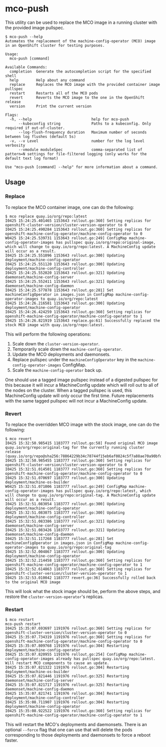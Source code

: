 # mco-push

This utility can be used to replace the MCO image in a running cluster with the provided image pullspec.

```console
$ mco-push --help
Automates the replacement of the machine-config-operator (MCO) image in an OpenShift cluster for testing purposes.

Usage:
  mco-push [command]

Available Commands:
  completion  Generate the autocompletion script for the specified shell
  help        Help about any command
  replace     Replaces the MCO image with the provided container image pullspec
  restart     Restarts all of the MCO pods
  revert      Reverts the MCO image to the one in the OpenShift release
  version     Print the current version

Flags:
  -h, --help                           help for mco-push
      --kubeconfig string              Paths to a kubeconfig. Only required if out-of-cluster.
      --log-flush-frequency duration   Maximum number of seconds between log flushes (default 5s)
  -v, --v Level                        number for the log level verbosity
      --vmodule moduleSpec             comma-separated list of pattern=N settings for file-filtered logging (only works for the default text log format)

Use "mco-push [command] --help" for more information about a command.
```

## Usage

### Replace

To replace the MCO container image, one can do the following:

```console
$ mco replace quay.io/org/repo:latest
I0425 15:24:25.401465 1153643 rollout.go:360] Setting replicas for openshift-cluster-version/cluster-version-operator to 0
I0425 15:24:25.490284 1153643 rollout.go:360] Setting replicas for openshift-machine-config-operator/machine-config-operator to 0
W0425 15:24:25.539731 1153643 rollout.go:249] ConfigMap machine-config-operator-images has pullspec quay.io/org/repo:original-image, which will change to quay.io/org/repo:latest. A MachineConfig update will occur as a result.
I0425 15:24:25.551096 1153643 rollout.go:300] Updating deployment/machine-config-operator
I0425 15:24:25.551120 1153643 rollout.go:300] Updating deployment/machine-config-controller
I0425 15:24:25.552020 1153643 rollout.go:321] Updating daemonset/machine-config-server
I0425 15:24:25.552411 1153643 rollout.go:321] Updating daemonset/machine-config-daemon
I0425 15:24:25.577878 1153643 rollout.go:281] Set machineConfigOperator in images.json in ConfigMap machine-config-operator-images to quay.io/org/repo:latest
I0425 15:24:26.216581 1153643 rollout.go:300] Updating deployment/machine-config-operator
I0425 15:24:26.424259 1153643 rollout.go:360] Setting replicas for openshift-machine-config-operator/machine-config-operator to 1
I0425 15:24:26.821919 1153643 replace.go:61] Successfully replaced the stock MCO image with quay.io/org/repo:latest.
```

This will perform the following operations:

1. Scale down the `cluster-version-operator`.
2. Temporarily scale down the `machine-config-operator`.
3. Update the MCO deployments and daemonsets.
4. Replace pullspec under the `machineConfigOperator` key in the `machine-config-operator-images` ConfigMap.
5. Scale the `machine-config-operator` back up.

One should use a tagged image pullspec instead of a digested pullspec for this
because it will incur a MachineConfig update which will roll out to all of the
nodes on the cluster. When a tagged pullspec is used, this MachineConfig update
will only occur the first time. Future replacements with the same tagged
pullspec will not incur a MachineConfig update.

### Revert

To replace the overridden MCO image with the stock image, one can do the following:

```console
$ mco revert
I0425 15:32:50.985415 1183777 rollout.go:58] Found original MCO image quay.io/org/repo:original-tag for the currently running cluster release (quay.io/org/repo@sha256:78864229b34c78744f15eb6af0824c5f7a88ae70a90bfd1bd77aff7e8f3c3965)
I0425 15:32:50.985455 1183777 rollout.go:360] Setting replicas for openshift-cluster-version/cluster-version-operator to 0
I0425 15:32:51.014501 1183777 rollout.go:360] Setting replicas for openshift-machine-config-operator/machine-config-operator to 0
I0425 15:32:51.070697 1183777 rollout.go:300] Updating deployment/machine-os-builder
W0425 15:32:51.071006 1183777 rollout.go:249] ConfigMap machine-config-operator-images has pullspec quay.io/org/repo:latest, which will change to quay.io/org/repo:original-tag. A MachineConfig update will occur as a result.
I0425 15:32:51.083054 1183777 rollout.go:300] Updating deployment/machine-config-operator
I0425 15:32:51.083075 1183777 rollout.go:300] Updating deployment/machine-config-controller
I0425 15:32:51.083386 1183777 rollout.go:321] Updating daemonset/machine-config-server
I0425 15:32:51.083426 1183777 rollout.go:321] Updating daemonset/machine-config-daemon
I0425 15:32:51.117268 1183777 rollout.go:281] Set machineConfigOperator in images.json in ConfigMap machine-config-operator-images to quay.io/org/repo:original-tag
I0425 15:32:52.004867 1183777 rollout.go:300] Updating deployment/machine-config-operator
I0425 15:32:52.214458 1183777 rollout.go:360] Setting replicas for openshift-machine-config-operator/machine-config-operator to 1
I0425 15:32:52.614863 1183777 rollout.go:360] Setting replicas for openshift-cluster-version/cluster-version-operator to 1
I0425 15:32:53.010042 1183777 revert.go:36] Successfully rolled back to the original MCO image
```

This will look what the stock image should be, perform the above steps, and restore the `cluster-version-operator`'s replicas.

### Restart

```console
$ mco restart
mco-push restart
I0425 15:35:07.693697 1191976 rollout.go:360] Setting replicas for openshift-cluster-version/cluster-version-operator to 0
I0425 15:35:07.734319 1191976 rollout.go:360] Setting replicas for openshift-machine-config-operator/machine-config-operator to 0
I0425 15:35:07.809768 1191976 rollout.go:304] Restarting deployment/machine-config-operator
I0425 15:35:07.820955 1191976 rollout.go:254] ConfigMap machine-config-operator-images already has pullspec quay.io/org/repo:latest. Will restart MCO components to cause an update.
I0425 15:35:07.821322 1191976 rollout.go:304] Restarting deployment/machine-os-builder
I0425 15:35:07.821446 1191976 rollout.go:325] Restarting daemonset/machine-config-server
I0425 15:35:07.821717 1191976 rollout.go:325] Restarting daemonset/machine-config-daemon
I0425 15:35:07.821741 1191976 rollout.go:304] Restarting deployment/machine-config-controller
I0425 15:35:08.711907 1191976 rollout.go:304] Restarting deployment/machine-config-operator
I0425 15:35:08.922522 1191976 rollout.go:360] Setting replicas for openshift-machine-config-operator/machine-config-operator to 1
```

This will restart the MCO's deployments and daemonsets. There is an optional
`--force` flag that one can use that will delete the pods corresponding to
those deployments and daemonsets to force a reboot faster.
